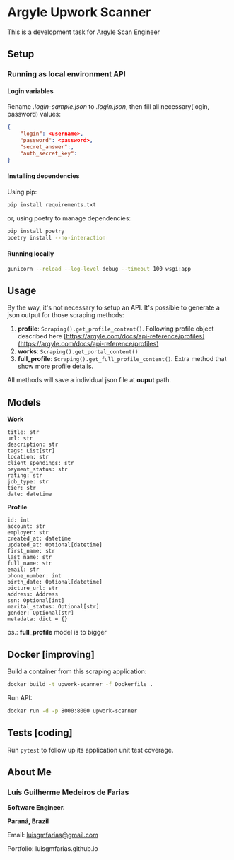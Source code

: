 # Argyle Upwork Scanner

This is a development task for Argyle Scan Engineer

## Setup

### **Running as local environment API**

#### **Login variables**

Rename _.login-sample.json_ to _.login.json_, then fill all necessary(login, password) values:

```json
{
    "login": <username>,
    "password": <password>,
    "secret_answer":,
    "auth_secret_key":
}
```

#### **Installing dependencies**

Using pip:

```bash
pip install requirements.txt
```

or, using poetry to manage dependencies:

```bash
pip install poetry
poetry install --no-interaction
```

#### **Running locally**

```bash
gunicorn --reload --log-level debug --timeout 100 wsgi:app
```

## Usage

By the way, it's not necessary to setup an API. It's possible to generate a json output for those scraping methods:

1. **profile**: `Scraping().get_profile_content()`. Following profile object described here [https://argyle.com/docs/api-reference/profiles](https://argyle.com/docs/api-reference/profiles)
2. **works**: `Scraping().get_portal_content()`
3. **full_profile**: `Scraping().get_full_profile_content()`. Extra method that show more profile details.

All methods will save a individual json file at **ouput** path.

## Models

**Work**

```
title: str
url: str
description: str
tags: List[str]
location: str
client_spendings: str
payment_status: str
rating: str
job_type: str
tier: str
date: datetime
```

**Profile**

```
id: int
account: str
employer: str
created_at: datetime
updated_at: Optional[datetime]
first_name: str
last_name: str
full_name: str
email: str
phone_number: int
birth_date: Optional[datetime]
picture_url: str
address: Address
ssn: Optional[int]
marital_status: Optional[str]
gender: Optional[str]
metadata: dict = {}
```

ps.: **full_profile** model is to bigger

## Docker [improving]

Build a container from this scraping application:

```bash
docker build -t upwork-scanner -f Dockerfile .
```

Run API:

```bash
docker run -d -p 8000:8000 upwork-scanner
```

## Tests [coding]

Run `pytest` to follow up its application unit test coverage.

## About Me

### **Luís Guilherme Medeiros de Farias**

**Software Engineer.**

**Paraná, Brazil**

Email: luisgmfarias@gmail.com

Portfolio: luisgmfarias.github.io
